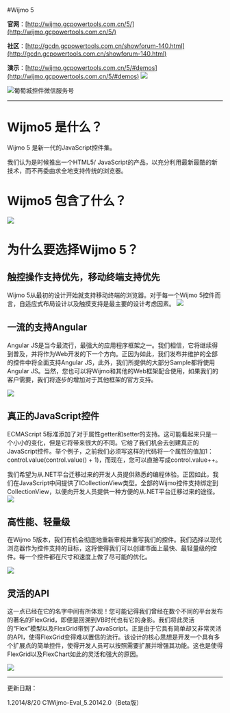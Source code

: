 #Wijmo 5

**官网**：[http://wijmo.gcpowertools.com.cn/5/](http://wijmo.gcpowertools.com.cn/5/)

**社区**：[http://gcdn.gcpowertools.com.cn/showforum-140.html](http://gcdn.gcpowertools.com.cn/showforum-140.html)

**演示**：[http://wijmo.gcpowertools.com.cn/5/#demos](http://wijmo.gcpowertools.com.cn/5/#demos)
![](http://i.imgur.com/8AX138u.png)

![葡萄城控件微信服务号](http://weixin.gcpowertools.com.cn/images/public_Signature.png "葡萄城控件微信服务号")

----------


# Wijmo5 是什么？ #

Wijmo 5 是新一代的JavaScript控件集。

我们认为是时候推出一个HTML5/ JavaScript的产品，以充分利用最新最酷的新技术，而不再委曲求全地支持传统的浏览器。 

# Wijmo5 包含了什么？ #

![](http://i.imgur.com/CI5xreg.png)

# 为什么要选择Wijmo 5？ #

## 触控操作支持优先，移动终端支持优先 ##

Wijmo 5从最初的设计开始就支持移动终端的浏览器。对于每一个Wijmo 5控件而言，自适应式布局设计以及触摸支持是最主要的设计考虑因素。
![](http://i.imgur.com/W2ivWS3.png)


## 一流的支持Angular ##

Angular JS是当今最流行，最强大的应用程序框架之一。我们相信，它将继续得到普及，并将作为Web开发的下一个方向。正因为如此，我们发布并维护的全部的控件中将全面支持Angular JS，此外，我们所提供的大部分Sample都将使用Angular JS。当然，您也可以将Wijmo和其他的Web框架配合使用，如果我们的客户需要，我们将逐步的增加对于其他框架的官方支持。

![](http://i.imgur.com/FL4um3Z.png)


## 真正的JavaScript控件 ##

ECMAScript 5标准添加了对于属性getter和setter的支持。这可能看起来只是一个小小的变化，但是它将带来很大的不同。它给了我们机会去创建真正的JavaScript控件。举个例子，之前我们必须写这样的代码将一个属性的值加1：control.value(control.value() + 1)，而现在，您可以直接写成control.value++。

我们希望为从.NET平台迁移过来的开发人员提供熟悉的编程体验。正因如此，我们在JavaScript中间提供了ICollectionView类型。全部的Wijmo控件支持绑定到CollectionView，以便向开发人员提供一种方便的从.NET平台迁移过来的途径。
![](http://i.imgur.com/FcGcjQA.png)


## 高性能、轻量级 ##

在Wijmo 5版本，我们有机会彻底地重新审视并重写我们的控件。我们选择以现代浏览器作为控件支持的目标，这将使得我们可以创建市面上最快、最轻量级的控件。每一个控件都在尺寸和速度上做了尽可能的优化。

![](http://i.imgur.com/E8pC66g.png)

## 灵活的API ##

这一点已经在它的名字中间有所体现！您可能记得我们曾经在数个不同的平台发布的著名的FlexGrid，即便是回溯到VB时代也有它的身影。我们将此灵活的“Flex”模型以及FlexGrid带到了JavaScript。正是由于它具有简单却又非常灵活的API，使得FlexGrid变得难以置信的流行。该设计的核心思想是开发一个具有多个扩展点的简单控件，使得开发人员可以按照需要扩展并增强其功能。这也是使得FlexGrid以及FlexChart如此的灵活和强大的原因。

![](http://i.imgur.com/jQ6fdzY.png)



----------

更新日期：

1.2014/8/20 C1Wijmo-Eval_5.20142.0（Beta版）